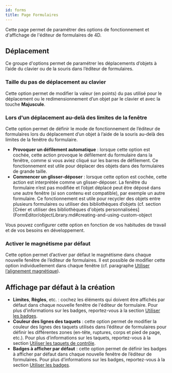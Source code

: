 ```yaml
---
id: forms
title: Page Formulaires
---
```


Cette page permet de paramétrer des options de fonctionnement et d'affichage de l'éditeur de formulaires de 4D.

## Déplacement

Ce groupe d'options permet de paramétrer les déplacements d’objets à l’aide du clavier ou de la souris dans l’éditeur de formulaires.

### Taille du pas de déplacement au clavier

Cette option permet de modifier la valeur (en points) du pas utilisé pour le déplacement ou le redimensionnement d’un objet par le clavier et avec la touche **Majuscule**.

### Lors d'un déplacement au-delà des limites de la fenêtre

Cette option permet de définir le mode de fonctionnement de l’éditeur de formulaires lors du déplacement d’un objet à l’aide de la souris au-delà des limites de la fenêtre du formulaire.

- **Provoquer un défilement automatique** : lorsque cette option est cochée, cette action provoque le défilement du formulaire dans la fenêtre, comme si vous aviez cliqué sur les barres de défilement. Ce fonctionnement est utile pour déplacer des objets dans des formulaires de grande taille.
- **Commencer un glisser-déposer** : lorsque cette option est cochée, cette action est interprétée comme un glisser-déposer. La fenêtre du formulaire n’est pas modifiée et l’objet déplacé peut être déposé dans une autre fenêtre (si son contenu est compatible), par exemple un autre formulaire. Ce fonctionnement est utile pour recycler des objets entre plusieurs formulaires ou utiliser des bibliothèques d’objets (cf. section [Créer et utiliser des bibliothèques d'objets personnalisées](FormEditor/objectLibrary.md#creating-and-using-custom-object

Vous pouvez configurer cette option en fonction de vos habitudes de travail et de vos besoins en développement.

### Activer le magnétisme par défaut

Cette option permet d’activer par défaut le magnétisme dans chaque nouvelle fenêtre de l’éditeur de formulaires. Il est possible de modifier cette option individuellement dans chaque fenêtre (cf. paragraphe [Utiliser l’alignement magnétique](FormEditor/formEditor.md#using-the-magnetic-grid)).

## Affichage par défaut à la création

- **Limites**, **Règles**, etc. : cochez les éléments qui doivent être affichés par défaut dans chaque nouvelle fenêtre de l'éditeur de formulaire. Pour plus d’informations sur les badges, reportez-vous à la section [Utiliser les badges](FormEditor/formEditor.md#using-shields).
- **Couleur des lignes des taquets** : cette option permet de modifier la couleur des lignes des taquets utilisés dans l’éditeur de formulaires pour définir les différentes zones (en-tête, ruptures, corps et pied de page, etc.). Pour plus d’informations sur les taquets, reportez-vous à la section [Utiliser les taquets de contrôle](https://doc.4d.com/4Dv20/4D/20.2/Using-output-control-lines.300-6750228.en.html).
- **Badges à afficher par défaut** : cette option permet de définir les badges à afficher par défaut dans chaque nouvelle fenêtre de l’éditeur de formulaires. Pour plus d’informations sur les badges, reportez-vous à la section [Utiliser les badges](FormEditor/formEditor.md#using-shields).

